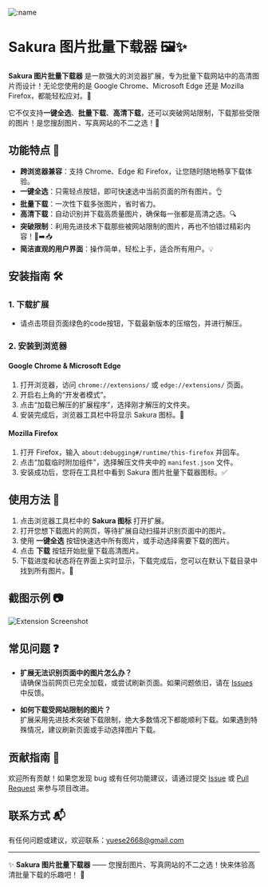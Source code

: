 ![:name](https://count.getloli.com/@:Sakura?theme=booru-ffsr)
# Sakura 图片批量下载器 🖼️✨

**Sakura 图片批量下载器** 是一款强大的浏览器扩展，专为批量下载网站中的高清图片而设计！无论您使用的是 Google Chrome、Microsoft Edge 还是 Mozilla Firefox，都能轻松应对。🚀

它不仅支持**一键全选**、**批量下载**、**高清下载**，还可以突破网站限制，下载那些受限的图片！是您搜刮图片、写真网站的不二之选！🌟

## 功能特点 🎉

- **跨浏览器兼容**：支持 Chrome、Edge 和 Firefox，让您随时随地畅享下载体验。
- **一键全选**：只需轻点按钮，即可快速选中当前页面的所有图片。👌
- **批量下载**：一次性下载多张图片，省时省力。
- **高清下载**：自动识别并下载高质量图片，确保每一张都是高清之选。🔍
- **突破限制**：利用先进技术下载那些被网站限制的图片，再也不怕错过精彩内容！🚫➡️📥
- **简洁直观的用户界面**：操作简单，轻松上手，适合所有用户。💡

## 安装指南 🛠️

### 1. 下载扩展

- 请点击项目页面绿色的code按钮，下载最新版本的压缩包，并进行解压。

### 2. 安装到浏览器

#### Google Chrome & Microsoft Edge
1. 打开浏览器，访问 `chrome://extensions/` 或 `edge://extensions/` 页面。
2. 开启右上角的“开发者模式”。
3. 点击“加载已解压的扩展程序”，选择刚才解压的文件夹。
4. 安装完成后，浏览器工具栏中将显示 Sakura 图标。🔔

#### Mozilla Firefox
1. 打开 Firefox，输入 `about:debugging#/runtime/this-firefox` 并回车。
2. 点击“加载临时附加组件”，选择解压文件夹中的 `manifest.json` 文件。
3. 安装成功后，您将在工具栏中看到 Sakura 图片批量下载器图标。✅

## 使用方法 📸

1. 点击浏览器工具栏中的 **Sakura 图标** 打开扩展。  
2. 打开您想下载图片的网页，等待扩展自动扫描并识别页面中的图片。  
3. 使用 **一键全选** 按钮快速选中所有图片，或手动选择需要下载的图片。  
4. 点击 **下载** 按钮开始批量下载高清图片。  
5. 下载进度和状态将在界面上实时显示，下载完成后，您可以在默认下载目录中找到所有图片。💾

## 截图示例 📷

![Extension Screenshot](https://bu.dusays.com/2025/02/07/67a5fd757be94.jpg)

## 常见问题 ❓

- **扩展无法识别页面中的图片怎么办？**  
  请确保当前网页已完全加载，或尝试刷新页面。如果问题依旧，请在 [Issues](https://github.com/yueseqaz/multi-image-download/issues) 中反馈。

- **如何下载受网站限制的图片？**  
  扩展采用先进技术突破下载限制，绝大多数情况下都能顺利下载。如果遇到特殊情况，建议刷新页面或手动选择图片下载。

## 贡献指南 🤝

欢迎所有贡献！如果您发现 bug 或有任何功能建议，请通过提交 [Issue](https://github.com/yueseqaz/multi-image-download/issues) 或 [Pull Request](https://github.com/yueseqaz/multi-image-download/pulls) 来参与项目改进。  

## 联系方式 📬

有任何问题或建议，欢迎联系：[yuese2668@gmail.com](mailto:yuese2668@gmail.com)

---

✨ **Sakura 图片批量下载器** —— 您搜刮图片、写真网站的不二之选！快来体验高清批量下载的乐趣吧！ 🎊
